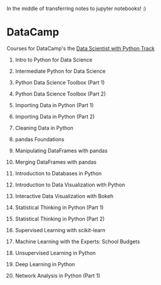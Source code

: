 In the middle of transferring notes to jupyter notebooks! :)


# DataCamp

Courses for DataCamp's the [Data Scientist with Python Track](https://www.datacamp.com/tracks/data-scientist-with-python)


1. Intro to Python for Data Science

2. Intermediate Python for Data Science

3. Python Data Science Toolbox (Part 1)

4. Python Data Science Toolbox (Part 2)

5. Importing Data in Python (Part 1)

6. Importing Data in Python (Part 2)

7. Cleaning Data in Python

8. pandas Foundations

9. Manipulating DataFrames with pandas

10. Merging DataFrames with pandas

11. Introduction to Databases in Python

12. Introduction to Data Visualization with Python

13. Interactive Data Visualization with Bokeh

14. Statistical Thinking in Python (Part 1)

15. Statistical Thinking in Python (Part 2)

16. Supervised Learning with scikit-learn

17. Machine Learning with the Experts: School Budgets

18. Unsupervised Learning in Python

19. Deep Learning in Python

20. Network Analysis in Python (Part 1)



